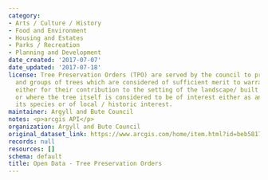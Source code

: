 ```yaml
---
category:
- Arts / Culture / History
- Food and Environment
- Housing and Estates
- Parks / Recreation
- Planning and Development
date_created: '2017-07-07'
date_updated: '2017-07-18'
license: Tree Preservation Orders (TPO) are served by the council to protect individual
  and groups of trees which are considered of sufficient merit to warrant formal protection
  either for their contribution to the setting of the landscape/ built environment
  or where the tree itself is considered to be of interest either as an example of
  its species or of local / historic interest.
maintainer: Argyll and Bute Council
notes: <p>arcgis API</p>
organization: Argyll and Bute Council
original_dataset_link: https://www.arcgis.com/home/item.html?id=beb58178a74f45eb9eca942cf2584c48
records: null
resources: []
schema: default
title: Open Data - Tree Preservation Orders
---
```

